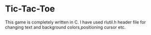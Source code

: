 # Tic-Tac-Toe
This game is completely written in C.
I have used rlutil.h header file for changing text and background colors,positioning cursor etc.
